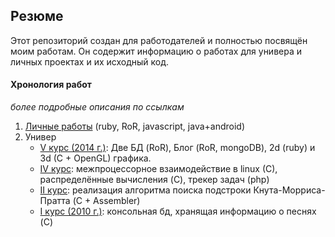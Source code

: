 ## Резюме

Этот репозиторий создан для работодателей и полностью посвящён моим работам.
Он содержит информацию о работах для универа и личных проектах и их исходный код.

#### Хронология работ

*более подробные описания по ссылкам*

1. [Личные работы](home_projects) (ruby, RoR, javascript, java+android)
2. Универ
    - [V курс (2014 г.)](university/v_kurs): Две БД (RoR), Блог (RoR, mongoDB), 2d (ruby) и 3d (C + OpenGL) графика. 
    - [IV курс](university/iv_kurs): межпроцессорное взаимодействие в linux (C), распределённые вычисления (C), трекер задач (php)
    - [II курс](university/ii_kurs): реализация алгоритма поиска подстроки Кнута-Морриса-Пратта (C + Assembler)
    - [I курс (2010 г.)](university/i_kurs): консольная бд, хранящая информацию о песнях (C)